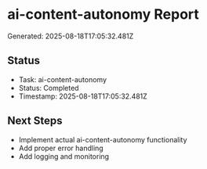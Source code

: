 # ai-content-autonomy Report

Generated: 2025-08-18T17:05:32.481Z

## Status
- Task: ai-content-autonomy
- Status: Completed
- Timestamp: 2025-08-18T17:05:32.481Z

## Next Steps
- Implement actual ai-content-autonomy functionality
- Add proper error handling
- Add logging and monitoring
